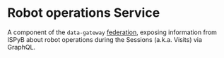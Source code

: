 # Robot operations Service

A component of the `data-gateway` [federation](https://github.com/DiamondLightSource/data-gateway), exposing information from ISPyB about robot operations during the Sessions (a.k.a. Visits) via GraphQL.
